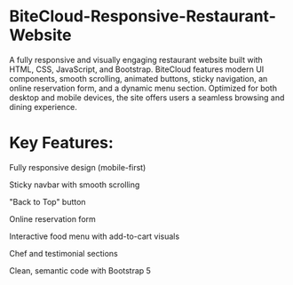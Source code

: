 # BiteCloud-Responsive-Restaurant-Website
A fully responsive and visually engaging restaurant website built with HTML, CSS, JavaScript, and Bootstrap. BiteCloud features modern UI components, smooth scrolling, animated buttons, sticky navigation, an online reservation form, and a dynamic menu section. Optimized for both desktop and mobile devices, the site offers users a seamless browsing and dining experience.

# Key Features:

Fully responsive design (mobile-first)

Sticky navbar with smooth scrolling

"Back to Top" button

Online reservation form

Interactive food menu with add-to-cart visuals

Chef and testimonial sections

Clean, semantic code with Bootstrap 5
